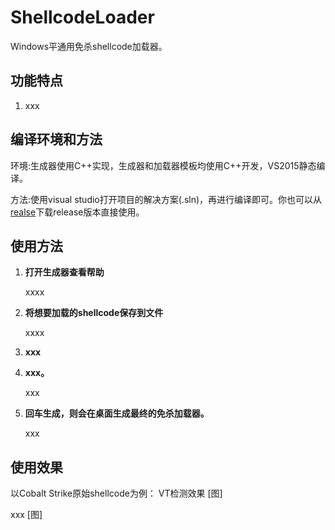 # ShellcodeLoader

Windows平通用免杀shellcode加载器。

## 功能特点

1. xxx

   

## 编译环境和方法

   环境:生成器使用C++实现，生成器和加载器模板均使用C++开发，VS2015静态编译。

   方法:使用visual studio打开项目的解决方案(.sln)，再进行编译即可。你也可以从[realse](https://github.com/ByPassAVTeam/ShellcodeLoader/releases/)下载release版本直接使用。


## 使用方法

1. **打开生成器查看帮助**

   xxxx

   

2. **将想要加载的shellcode保存到文件**

   xxxx

   

3. **xxx**

   

4. **xxx。**

   xxx

   

5. **回车生成，则会在桌面生成最终的免杀加载器。**

   xxx
## 使用效果

以Cobalt Strike原始shellcode为例：
VT检测效果
[图]

xxx
[图]
